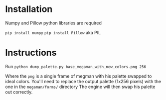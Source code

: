 # Installation
Numpy and Pillow python libraries are required

`pip install numpy`
`pip install Pillow` aka PIL

# Instructions
Run `python dump_palette.py base_megaman_with_new_colors.png 256`

Where the `png` is a single frame of megman with his palette swapped to ideal colors.
You'll need to replace the output palette (1x256 pixels) with the one in the `megaman/forms/` directory
The engine will then swap his palette out correctly.